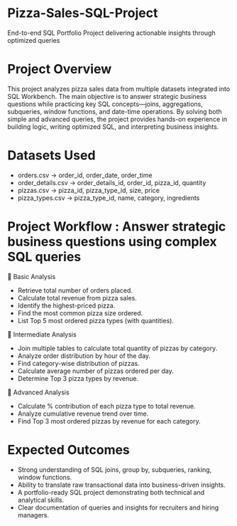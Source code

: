 # Pizza-Sales-SQL-Project
End-to-end SQL Portfolio Project delivering actionable insights through optimized queries

# Project Overview
This project analyzes pizza sales data from multiple datasets integrated into SQL Workbench. The main objective is to answer strategic business questions while practicing key SQL concepts—joins, aggregations, subqueries, window functions, and date-time operations. By solving both simple and advanced queries, the project provides hands-on experience in building logic, writing optimized SQL, and interpreting business insights.

# Datasets Used
- orders.csv → order_id, order_date, order_time
- order_details.csv → order_details_id, order_id, pizza_id, quantity
- pizzas.csv → pizza_id, pizza_type_id, size, price
- pizza_types.csv → pizza_type_id, name, category, ingredients

# Project Workflow : Answer strategic business questions using complex SQL queries
🔹 Basic Analysis
- Retrieve total number of orders placed.
- Calculate total revenue from pizza sales.
- Identify the highest-priced pizza.
- Find the most common pizza size ordered.
- List Top 5 most ordered pizza types (with quantities).

🔹 Intermediate Analysis
- Join multiple tables to calculate total quantity of pizzas by category.
- Analyze order distribution by hour of the day.
- Find category-wise distribution of pizzas.
- Calculate average number of pizzas ordered per day.
- Determine Top 3 pizza types by revenue.

🔹 Advanced Analysis

- Calculate % contribution of each pizza type to total revenue.
- Analyze cumulative revenue trend over time.
- Find Top 3 most ordered pizzas by revenue for each category.

# Expected Outcomes
- Strong understanding of SQL joins, group by, subqueries, ranking, window functions.
- Ability to translate raw transactional data into business-driven insights.
- A portfolio-ready SQL project demonstrating both technical and analytical skills.
- Clear documentation of queries and insights for recruiters and hiring managers.

